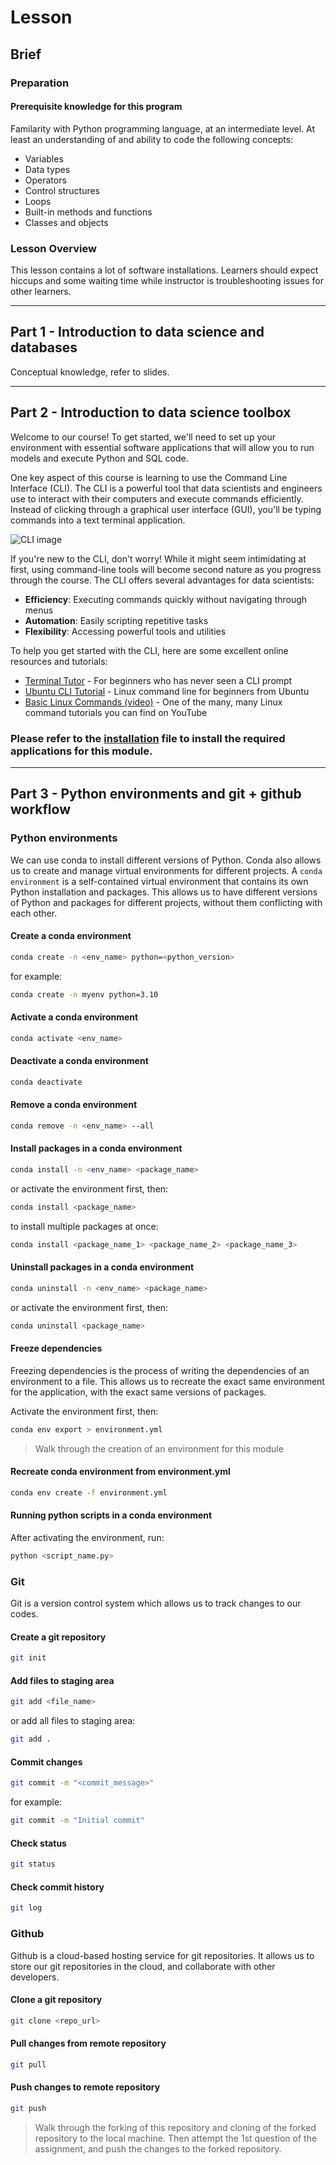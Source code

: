 # Lesson

## Brief

### Preparation

#### Prerequisite knowledge for this program

Familarity with Python programming language, at an intermediate level. At least an understanding of and ability to code the following concepts:

- Variables
- Data types
- Operators
- Control structures
- Loops
- Built-in methods and functions
- Classes and objects

### Lesson Overview

This lesson contains a lot of software installations. Learners should expect hiccups and some waiting time while instructor is troubleshooting issues for other learners. 

---

## Part 1 - Introduction to data science and databases

Conceptual knowledge, refer to slides.

---

## Part 2 - Introduction to data science toolbox

Welcome to our course! To get started, we'll need to set up your environment with essential software applications that will allow you to run models and execute Python and SQL code.

One key aspect of this course is learning to use the Command Line Interface (CLI). The CLI is a powerful tool that data scientists and engineers use to interact with their computers and execute commands efficiently. Instead of clicking through a graphical user interface (GUI), you'll be typing commands into a text terminal application.

![CLI image](./assets/linux_terminal.png)

If you're new to the CLI, don't worry! While it might seem intimidating at first, using command-line tools will become second nature as you progress through the course. The CLI offers several advantages for data scientists:

- **Efficiency**: Executing commands quickly without navigating through menus
- **Automation**: Easily scripting repetitive tasks
- **Flexibility**: Accessing powerful tools and utilities

To help you get started with the CLI, here are some excellent online resources and tutorials:

- [Terminal Tutor](https://www.terminaltutor.com/tutorial-contents) - For beginners who has never seen a CLI prompt
- [Ubuntu CLI Tutorial](https://ubuntu.com/tutorials/command-line-for-beginners) - Linux command line for beginners from Ubuntu
- [Basic Linux Commands (video)](https://www.youtube.com/watch?v=7fs1i7TAMck) - One of the many, many Linux command tutorials you can find on YouTube

### Please refer to the [installation](./installation.md) file to install the required applications for this module.

---

## Part 3 - Python environments and git + github workflow

### Python environments

We can use conda to install different versions of Python. Conda also allows us to create and manage virtual environments for different projects. A `conda environment` is a self-contained virtual environment that contains its own Python installation and packages. This allows us to have different versions of Python and packages for different projects, without them conflicting with each other.

#### Create a conda environment

```bash
conda create -n <env_name> python=<python_version>
```

for example:

```bash
conda create -n myenv python=3.10
```

#### Activate a conda environment

```bash
conda activate <env_name>
```

#### Deactivate a conda environment

```bash
conda deactivate
```

#### Remove a conda environment

```bash
conda remove -n <env_name> --all
```

#### Install packages in a conda environment

```bash
conda install -n <env_name> <package_name>
```

or activate the environment first, then:

```bash
conda install <package_name>
```

to install multiple packages at once:

```bash
conda install <package_name_1> <package_name_2> <package_name_3>
```

#### Uninstall packages in a conda environment

```bash
conda uninstall -n <env_name> <package_name>
```

or activate the environment first, then:

```bash
conda uninstall <package_name>
```

#### Freeze dependencies

Freezing dependencies is the process of writing the dependencies of an environment to a file. This allows us to recreate the exact same environment for the application, with the exact same versions of packages.

Activate the environment first, then:

```bash
conda env export > environment.yml
```

> Walk through the creation of an environment for this module

#### Recreate conda environment from environment.yml

```bash
conda env create -f environment.yml
```

#### Running python scripts in a conda environment

After activating the environment, run:

```bash
python <script_name.py>
```

### Git

Git is a version control system which allows us to track changes to our codes.

#### Create a git repository

```bash
git init
```

#### Add files to staging area

```bash
git add <file_name>
```

or add all files to staging area:

```bash
git add .
```

#### Commit changes

```bash
git commit -m "<commit_message>"
```

for example:

```bash
git commit -m "Initial commit"
```

#### Check status

```bash
git status
```

#### Check commit history

```bash
git log
```

### Github

Github is a cloud-based hosting service for git repositories. It allows us to store our git repositories in the cloud, and collaborate with other developers.

#### Clone a git repository

```bash
git clone <repo_url>
```

#### Pull changes from remote repository

```bash
git pull
```

#### Push changes to remote repository

```bash
git push
```

> Walk through the forking of this repository and cloning of the forked repository to the local machine. Then attempt the 1st question of the assignment, and push the changes to the forked repository.
